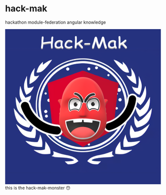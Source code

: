 # hack-mak
hackathon module-federation angular knowledge

![hack-mak logo](https://raw.githubusercontent.com/LoaderB0T/hack-mak/main/hack-mak.png "Logo")
this is the hack-mak-monster 😯
